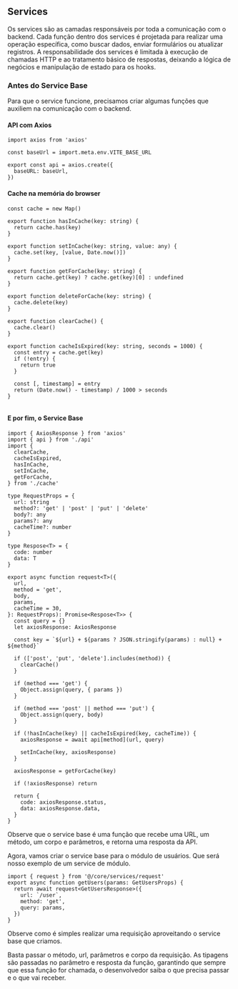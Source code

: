 ## Services

Os services são as camadas responsáveis por toda a comunicação com o backend. Cada função dentro dos services é projetada para realizar uma operação específica, como buscar dados, enviar formulários ou atualizar registros. A responsabilidade dos services é limitada à execução de chamadas HTTP e ao tratamento básico de respostas, deixando a lógica de negócios e manipulação de estado para os hooks.

### Antes do Service Base

Para que o service funcione, precisamos criar algumas funções que auxiliem na comunicação com o backend.

#### API com Axios

```
import axios from 'axios'

const baseUrl = import.meta.env.VITE_BASE_URL

export const api = axios.create({
  baseURL: baseUrl,
})

```

#### Cache na memória do browser

```
const cache = new Map()

export function hasInCache(key: string) {
  return cache.has(key)
}

export function setInCache(key: string, value: any) {
  cache.set(key, [value, Date.now()])
}

export function getForCache(key: string) {
  return cache.get(key) ? cache.get(key)[0] : undefined
}

export function deleteForCache(key: string) {
  cache.delete(key)
}

export function clearCache() {
  cache.clear()
}

export function cacheIsExpired(key: string, seconds = 1000) {
  const entry = cache.get(key)
  if (!entry) {
    return true
  }

  const [, timestamp] = entry
  return (Date.now() - timestamp) / 1000 > seconds
}


```

#### E por fim, o Service Base

```
import { AxiosResponse } from 'axios'
import { api } from './api'
import {
  clearCache,
  cacheIsExpired,
  hasInCache,
  setInCache,
  getForCache,
} from './cache'

type RequestProps = {
  url: string
  method?: 'get' | 'post' | 'put' | 'delete'
  body?: any
  params?: any
  cacheTime?: number
}

type Respose<T> = {
  code: number
  data: T
}

export async function request<T>({
  url,
  method = 'get',
  body,
  params,
  cacheTime = 30,
}: RequestProps): Promise<Respose<T>> {
  const query = {}
  let axiosResponse: AxiosResponse

  const key = `${url} + ${params ? JSON.stringify(params) : null} + ${method}`

  if (['post', 'put', 'delete'].includes(method)) {
    clearCache()
  }

  if (method === 'get') {
    Object.assign(query, { params })
  }

  if (method === 'post' || method === 'put') {
    Object.assign(query, body)
  }

  if (!hasInCache(key) || cacheIsExpired(key, cacheTime)) {
    axiosResponse = await api[method](url, query)

    setInCache(key, axiosResponse)
  }

  axiosResponse = getForCache(key)

  if (!axiosResponse) return

  return {
    code: axiosResponse.status,
    data: axiosResponse.data,
  }
}

```


Observe que o service base é uma função que recebe uma URL, um método, um corpo e parâmetros, e retorna uma resposta da API.

Agora, vamos criar o service base para o módulo de usuários. Que será nosso exemplo de um service de módulo.

```
import { request } from '@/core/services/request'
export async function getUsers(params: GetUsersProps) {
  return await request<GetUsersResponse>({
    url: `/user`,
    method: 'get',
    query: params,
  })
}
```

Observe como é simples realizar uma requisição aproveitando o service base que criamos.

Basta passar o método, url, parâmetros e corpo da requisição. As tipagens são passadas no parâmetro
e resposta da função, garantindo que sempre que essa função for chamada, o desenvolvedor saiba o que
precisa passar e o que vai receber.
